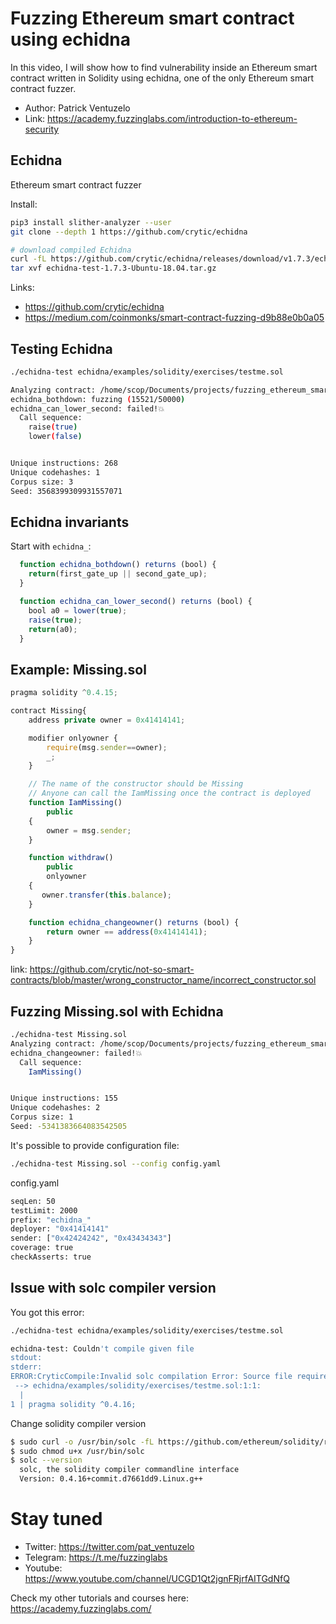 # Fuzzing Ethereum smart contract using echidna

In this video, I will show how to find vulnerability inside an Ethereum smart contract written in Solidity using echidna, one of the only Ethereum smart contract fuzzer.

- Author: Patrick Ventuzelo 
- Link: https://academy.fuzzinglabs.com/introduction-to-ethereum-security

## Echidna

Ethereum smart contract fuzzer

Install:
``` sh
pip3 install slither-analyzer --user
git clone --depth 1 https://github.com/crytic/echidna

# download compiled Echidna
curl -fL https://github.com/crytic/echidna/releases/download/v1.7.3/echidna-test-1.7.3-Ubuntu-18.04.tar.gz -o echidna-test-1.7.3-Ubuntu-18.04.tar.gz
tar xvf echidna-test-1.7.3-Ubuntu-18.04.tar.gz
```

Links:
- https://github.com/crytic/echidna
- https://medium.com/coinmonks/smart-contract-fuzzing-d9b88e0b0a05

## Testing Echidna

``` sh
./echidna-test echidna/examples/solidity/exercises/testme.sol

Analyzing contract: /home/scop/Documents/projects/fuzzing_ethereum_smart_contract/echidna/examples/solidity/exercises/testme.sol:Canal
echidna_bothdown: fuzzing (15521/50000)
echidna_can_lower_second: failed!💥  
  Call sequence:
    raise(true)
    lower(false)


Unique instructions: 268
Unique codehashes: 1
Corpus size: 3
Seed: 3568399309931557071
```

## Echidna invariants

Start with `echidna_`:
``` js
  function echidna_bothdown() returns (bool) {
    return(first_gate_up || second_gate_up);
  }

  function echidna_can_lower_second() returns (bool) {
    bool a0 = lower(true);
    raise(true);
    return(a0);
  }
```

## Example: Missing.sol

``` js
pragma solidity ^0.4.15;

contract Missing{
    address private owner = 0x41414141;

    modifier onlyowner {
        require(msg.sender==owner);
        _;
    }

    // The name of the constructor should be Missing
    // Anyone can call the IamMissing once the contract is deployed
    function IamMissing()
        public 
    {
        owner = msg.sender;
    }

    function withdraw() 
        public 
        onlyowner
    {
       owner.transfer(this.balance);
    }

    function echidna_changeowner() returns (bool) {
        return owner == address(0x41414141);
    }
}
```

link: https://github.com/crytic/not-so-smart-contracts/blob/master/wrong_constructor_name/incorrect_constructor.sol

## Fuzzing Missing.sol with Echidna 

``` sh
./echidna-test Missing.sol
Analyzing contract: /home/scop/Documents/projects/fuzzing_ethereum_smart_contract/Missing.sol:Missing
echidna_changeowner: failed!💥  
  Call sequence:
    IamMissing()


Unique instructions: 155
Unique codehashes: 2
Corpus size: 1
Seed: -5341383664083542505
```

It's possible to provide configuration file: 
``` sh
./echidna-test Missing.sol --config config.yaml
```

config.yaml
``` sh
seqLen: 50
testLimit: 2000
prefix: "echidna_"
deployer: "0x41414141"
sender: ["0x42424242", "0x43434343"]
coverage: true
checkAsserts: true
```

## Issue with solc compiler version

You got this error:
``` sh
./echidna-test echidna/examples/solidity/exercises/testme.sol

echidna-test: Couldn't compile given file
stdout:
stderr:
ERROR:CryticCompile:Invalid solc compilation Error: Source file requires different compiler version (current compiler is 0.8.1+commit.df193b15.Linux.g++) - note that nightly builds are considered to be strictly less than the released version
 --> echidna/examples/solidity/exercises/testme.sol:1:1:
  |
1 | pragma solidity ^0.4.16;
```

Change solidity compiler version
``` sh
$ sudo curl -o /usr/bin/solc -fL https://github.com/ethereum/solidity/releases/download/v0.4.16/solc-static-linux
$ sudo chmod u+x /usr/bin/solc
$ solc --version
  solc, the solidity compiler commandline interface
  Version: 0.4.16+commit.d7661dd9.Linux.g++
```

# Stay tuned

- Twitter: https://twitter.com/pat_ventuzelo
- Telegram: https://t.me/fuzzinglabs
- Youtube: https://www.youtube.com/channel/UCGD1Qt2jgnFRjrfAITGdNfQ

Check my other tutorials and courses here: https://academy.fuzzinglabs.com/
